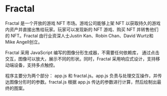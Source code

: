 # 

# Fractal

Fractal 是一个开放的游戏 NFT 市场。游戏公司能够上架 NFT 以获取持久的游戏内资产并直接出售给玩家。玩家可以发现新的 NFT 游戏、购买 NFT 并转售他们的 NFT。Fractal 由行业资深人士Justin Kan、Robin Chan、David Wurtz和Mike Angell创立。

Fractal 采用 JavaScript 编写的图像分形生成器，不需要任何依赖库， 通过点击交互，图像可以放大，展示不同的形状。同时，Fractal 采用响应式设计，支持移动端设备，支持多点触控。

程序主要分为两个部分： app.js 和 fractal.js。app.js 负责与处理交互操作，并传达图像分形时的参数。fractal.js 根据 app.js 传达的参数进行计算，然后绘制出最终的图案。

